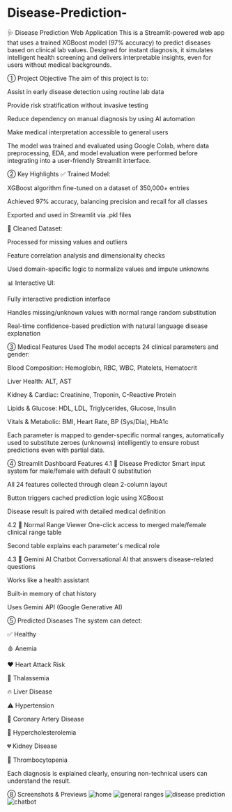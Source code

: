 # Disease-Prediction-
🩺 Disease Prediction Web Application
This is a Streamlit-powered web app that uses a trained XGBoost model (97% accuracy) to predict diseases based on clinical lab values. Designed for instant diagnosis, it simulates intelligent health screening and delivers interpretable insights, even for users without medical backgrounds.

① Project Objective
The aim of this project is to:

Assist in early disease detection using routine lab data

Provide risk stratification without invasive testing

Reduce dependency on manual diagnosis by using AI automation

Make medical interpretation accessible to general users

The model was trained and evaluated using Google Colab, where data preprocessing, EDA, and model evaluation were performed before integrating into a user-friendly Streamlit interface.

② Key Highlights
✅ Trained Model:

XGBoost algorithm fine-tuned on a dataset of 350,000+ entries

Achieved 97% accuracy, balancing precision and recall for all classes

Exported and used in Streamlit via .pkl files

🧹 Cleaned Dataset:

Processed for missing values and outliers

Feature correlation analysis and dimensionality checks

Used domain-specific logic to normalize values and impute unknowns

📊 Interactive UI:

Fully interactive prediction interface

Handles missing/unknown values with normal range random substitution

Real-time confidence-based prediction with natural language disease explanation

③ Medical Features Used
The model accepts 24 clinical parameters and gender:

Blood Composition: Hemoglobin, RBC, WBC, Platelets, Hematocrit

Liver Health: ALT, AST

Kidney & Cardiac: Creatinine, Troponin, C-Reactive Protein

Lipids & Glucose: HDL, LDL, Triglycerides, Glucose, Insulin

Vitals & Metabolic: BMI, Heart Rate, BP (Sys/Dia), HbA1c

Each parameter is mapped to gender-specific normal ranges, automatically used to substitute zeroes (unknowns) intelligently to ensure robust predictions even with partial data.

④ Streamlit Dashboard Features
4.1 🧠 Disease Predictor
Smart input system for male/female with default 0 substitution

All 24 features collected through clean 2-column layout

Button triggers cached prediction logic using XGBoost

Disease result is paired with detailed medical definition

4.2 📘 Normal Range Viewer
One-click access to merged male/female clinical range table

Second table explains each parameter's medical role

4.3 🤖 Gemini AI Chatbot
Conversational AI that answers disease-related questions

Works like a health assistant

Built-in memory of chat history

Uses Gemini API (Google Generative AI)

⑤ Predicted Diseases
The system can detect:

✅ Healthy

🩸 Anemia

❤️ Heart Attack Risk

🧬 Thalassemia

🔥 Liver Disease

⚠️ Hypertension

🧠 Coronary Artery Disease

💉 Hypercholesterolemia

💔 Kidney Disease

🧪 Thrombocytopenia

Each diagnosis is explained clearly, ensuring non-technical users can understand the result.


⑧ Screenshots & Previews
![home](https://github.com/user-attachments/assets/199dbeb8-478f-48e6-8674-3ff1548c0433)
![general ranges](https://github.com/user-attachments/assets/422a714c-880a-4555-8092-dc78e3a0cd1f)
![disease prediction](https://github.com/user-attachments/assets/32cb4ee7-f42c-457f-9e53-dde808bb9b15)
![chatbot](https://github.com/user-attachments/assets/18f3477f-9200-4a11-b294-9305426505e3)


